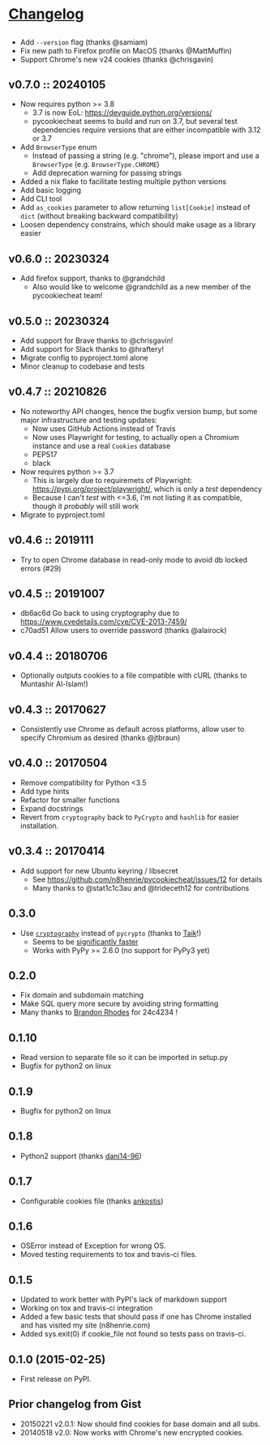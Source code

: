 # [Changelog](https://keepachangelog.com)

##

- Add `--version` flag (thanks @samiam)
- Fix new path to Firefox profile on MacOS (thanks @MattMuffin)
- Support Chrome's new v24 cookies (thanks @chrisgavin)

## v0.7.0 :: 20240105

- Now requires python >= 3.8
    - 3.7 is now EoL: https://devguide.python.org/versions/
    - pycookiecheat seems to build and run on 3.7, but several test
      dependencies require versions that are either incompatible with 3.12 or
      3.7
- Add `BrowserType` enum
    - Instead of passing a string (e.g. "chrome"), please import and use a
      `BrowserType` (e.g. `BrowserType.CHROME`)
    - Add deprecation warning for passing strings
- Added a nix flake to facilitate testing multiple python versions
- Add basic logging
- Add CLI tool
- Add `as_cookies` parameter to allow returning `list[Cookie]` instead of
  `dict` (without breaking backward compatibility)
- Loosen dependency constrains, which should make usage as a library easier

## v0.6.0 :: 20230324

- Add firefox support, thanks to @grandchild
    - Also would like to welcome @grandchild as a new member of the
      pycookiecheat team!

## v0.5.0 :: 20230324

- Add support for Brave thanks to @chrisgavin!
- Add support for Slack thanks to @hraftery!
- Migrate config to pyproject.toml alone
- Minor cleanup to codebase and tests

## v0.4.7 :: 20210826

- No noteworthy API changes, hence the bugfix version bump, but some major
  infrastructure and testing updates:
    - Now uses GitHub Actions instead of Travis
    - Now uses Playwright for testing, to actually open a Chromium instance and
    use a real `Cookies` database
    - PEP517
    - black
- Now requires python >= 3.7
    - This is largely due to requiremets of Playwright:
      https://pypi.org/project/playwright/, which is only a *test* dependency
    - Because I can't *test* with <=3.6, I'm not listing it as compatible,
      though it *probably* will still work
- Migrate to pyproject.toml

## v0.4.6 :: 2019111

- Try to open Chrome database in read-only mode to avoid db locked errors (#29)

## v0.4.5 :: 20191007

- db6ac6d Go back to using cryptography due to
  https://www.cvedetails.com/cve/CVE-2013-7459/
- c70ad51 Allow users to override password (thanks @alairock)

## v0.4.4 :: 20180706

- Optionally outputs cookies to a file compatible with cURL (thanks to
  Muntashir Al-Islam!)

## v0.4.3 :: 20170627

- Consistently use Chrome as default across platforms, allow user to specify
  Chromium as desired (thanks @jtbraun)

## v0.4.0 :: 20170504

- Remove compatibility for Python <3.5
- Add type hints
- Refactor for smaller functions
- Expand docstrings
- Revert from `cryptography` back to `PyCrypto` and `hashlib` for easier
  installation.

## v0.3.4 :: 20170414

- Add support for new Ubuntu keyring / libsecret
  - See <https://github.com/n8henrie/pycookiecheat/issues/12> for details
  - Many thanks to @stat1c1c3au and @trideceth12 for contributions

## 0.3.0

- Use [`cryptography`](https://cryptography.io/en/latest/) instead of
  `pycrypto` (thanks to [Taik](https://github.com/Taik)!)
  - Seems to be [significantly
    faster](https://github.com/n8henrie/pycookiecheat/pull/11#issuecomment-221950400)
  - Works with PyPy >= 2.6.0 (no support for PyPy3 yet)

## 0.2.0

- Fix domain and subdomain matching
- Make SQL query more secure by avoiding string formatting
- Many thanks to [Brandon Rhodes](https://github.com/brandon-rhodes) for 24c4234 !

## 0.1.10

- Read version to separate file so it can be imported in setup.py
- Bugfix for python2 on linux

## 0.1.9

- Bugfix for python2 on linux

## 0.1.8

- Python2 support (thanks [dani14-96](https://github.com/dani14-96))

## 0.1.7

- Configurable cookies file (thanks [ankostis](https://github.com/ankostis))

## 0.1.6

- OSError instead of Exception for wrong OS.
- Moved testing requirements to tox and travis-ci files.

## 0.1.5

- Updated to work better with PyPI's lack of markdown support
- Working on tox and travis-ci integration
- Added a few basic tests that should pass if one has Chrome installed and has visited my site (n8henrie.com)
- Added sys.exit(0) if cookie_file not found so tests pass on travis-ci.

## 0.1.0 (2015-02-25)

- First release on PyPI.

## Prior changelog from Gist

- 20150221 v2.0.1: Now should find cookies for base domain and all subs.
- 20140518 v2.0: Now works with Chrome's new encrypted cookies.
